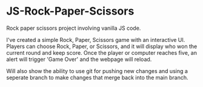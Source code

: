 # JS-Rock-Paper-Scissors
Rock paper scissors project involving vanilla JS code. 

I've created a simple Rock, Paper, Scissors game with an interactive UI. Players can choose Rock, Paper, or Scissors, and it will display who won the current round and keep score. Once the player or computer reaches five, an alert will trigger 'Game Over' and the webpage will reload. 

Will also show the ability to use git for pushing new changes and using a seperate branch to make changes that merge back into the main branch. 
